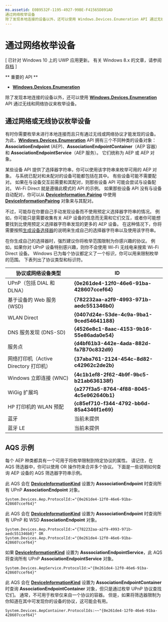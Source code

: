 ```yaml
---
ms.assetid: E0B9532F-1195-4927-99BE-F41565D891AD
通过网络枚举设备
除了发现本地连接的设备以外，还可以使用 Windows.Devices.Enumeration API 通过无线和网络协议来枚举设备。
---
```

# 通过网络枚举设备

\[ 已针对 Windows 10 上的 UWP 应用更新。 有关 Windows 8.x 的文章，请参阅[存档](http://go.microsoft.com/fwlink/p/?linkid=619132) \]


** 重要的 API **

-   [**Windows.Devices.Enumeration**](https://msdn.microsoft.com/library/windows/apps/BR225459)

除了发现本地连接的设备以外，还可以使用 [**Windows.Devices.Enumeration**](https://msdn.microsoft.com/library/windows/apps/BR225459) API 通过无线和网络协议来枚举设备。

## 通过网络或无线协议枚举设备

有时你需要枚举未进行本地连接而且只有通过无线或网络协议才能发现的设备。 为此，[**Windows.Devices.Enumeration**](https://msdn.microsoft.com/library/windows/apps/BR225459) API 拥有三个不同种类的设备对象：**AssociationEndpoint** (AEP)、**AssociationEndpointContainer**（AEP 容器）和 **AssociationEndpointService**（AEP 服务）。 它们统称为 AEP 或 AEP 对象。

某些设备 API 提供了选择器字符串，你可以使用该字符串来枚举可用的 AEP 对象。 与系统已配对和未配对的设备可能都包括在其中。 有些设备可能不需要配对。 如果在与设备交互前需要和其配对，则那些设备 API 可能会尝试与设备配对。 Wi-Fi Direct 就是遵循此模式的 API 的示例。 如果那些设备 API 没有与设备自动配对，你可以从 [**DeviceInformation.Pairing**](https://msdn.microsoft.com/library/windows/apps/Dn705960) 中使用 [**DeviceInformationPairing**](https://msdn.microsoft.com/library/windows/apps/Mt168396) 对象来与其配对。

不过，可能存在你要自己手动发现设备而不使用预定义选择器字符串的情况。 例如，你可能只是需要收集有关 AEP 设备的信息而无需和它们交互，或者你可能想要找到比使用预定义选择器字符串发现的更多的 AEP 设备。 在这种情况下，你将需要按照[生成设备选择器](build-a-device-selector.md)的说明来生成自己的选择器字符串以及使用该字符串。

在你生成自己的选择器时，强烈建议你将枚举范围限制为你感兴趣的协议。 例如，如果你对 UPnP 设备特别感兴趣，则你不会使用 Wi-Fi 无线电来搜索 Wi-Fi Direct 设备。 Windows 已为每个协议都定义了一个标识，你可以用来限制枚举的范围。 下表列出了协议类型和标识符。

| 协议或网络设备类型              | ID                                         |
|----------------------------------------------|--------------------------------------------|
| UPnP（包括 DIAL 和 DLNA）               | **{0e261de4-12f0-46e6-91ba-428607ccef64}** |
| 基于设备的 Web 服务 (WSD)                | **{782232aa-a2f9-4993-971b-aedc551346b0}** |
| WLAN Direct                                 | **{0407d24e-53de-4c9a-9ba1-9ced54641188}** |
| DNS 服务发现 (DNS-SD)               | **{4526e8c1-8aac-4153-9b16-55e86ada0e54}** |
| 服务点                             | **{d4bf61b3-442e-4ada-882d-fa7B70c832d9}** |
| 网络打印机（Active Directory 打印机） | **{37aba761-2124-454c-8d82-c42962c2de2b}** |
| Windows 立即连接 (WNC)                    | **{4c1b1ef8-2f62-4b9f-9bc5-b21ab636138f}** |
| WiGig 扩展坞                                  | **{a277f3a5-8764-4f88-8045-4c5e962640b1}** |
| HP 打印机的 WLAN 预配           | **{c85ef710-f344-4792-bb6d-85a4346f1e69}** |
| 蓝牙                                    | 当前未提供                     |
| 蓝牙 LE                                 | 当前未提供                     |

 

## AQS 示例

每个 AEP 种类都具有一个可用于将枚举限制到特定协议的属性。 请记住，在 AQS 筛选器中，你可以使用 OR 操作符来合并多个协议。 下面是一些说明如何查询 AEP 设备的 AQS 筛选器字符串示例。

此 AQS 会在 [**DeviceInformationKind**](https://msdn.microsoft.com/library/windows/apps/Dn948991) 设置为 **AsssociationEndpoint** 时查询所有 UPnP **AssociationEndpoint** 对象。

``` syntax
System.Devices.Aep.ProtocolId:="{0e261de4-12f0-46e6-91ba-428607ccef64}"
```

此 AQS 会在 [**DeviceInformationKind**](https://msdn.microsoft.com/library/windows/apps/Dn948991) 设置为 **AsssociationEndpoint** 时查询所有 UPnP 和 WSD **AssociationEndpoint** 对象。

``` syntax
System.Devices.Aep.ProtocolId:="{782232aa-a2f9-4993-971b-aedc551346b0}" OR 
System.Devices.Aep.ProtocolId:="{0e261de4-12f0-46e6-91ba-428607ccef64}"
```

如果 [**DeviceInformationKind**](https://msdn.microsoft.com/library/windows/apps/Dn948991) 设置为 **AsssociationEndpointService**，此 AQS 将查询所有 UPnP **AssociationEndpointService** 对象。

``` syntax
System.Devices.AepService.ProtocolId:="{0e261de4-12f0-46e6-91ba-428607ccef64}"
```

此 AQS 会在 [**DeviceInformationKind**](https://msdn.microsoft.com/library/windows/apps/Dn948991) 设置为 **AssociationEndpointContainer** 时查询 **AssociationEndpointContainer** 对象，但只是通过枚举 UPnP 协议查找它们。 通常，不可用于枚举仅来自一个协议的容器。 但是，如果将筛选器限制为你知道在其中可发现你的设备的协议，这可能会有用。

``` syntax
System.Devices.AepContainer.ProtocolIds:~~"{0e261de4-12f0-46e6-91ba-428607ccef64}"
```

 

 






<!--HONumber=Mar16_HO1-->


